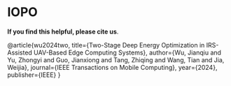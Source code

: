 # IOPO
 **If you find this helpful, please cite us**.

 
 @article{wu2024two,
  title={Two-Stage Deep Energy Optimization in IRS-Assisted UAV-Based Edge Computing Systems},
  author={Wu, Jianqiu and Yu, Zhongyi and Guo, Jianxiong and Tang, Zhiqing and Wang, Tian and Jia, Weijia},
  journal={IEEE Transactions on Mobile Computing},
  year={2024},
  publisher={IEEE}
}
 
